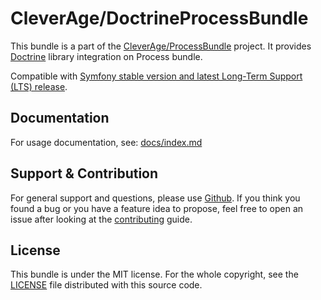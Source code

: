 CleverAge/DoctrineProcessBundle
=======================

This bundle is a part of the [CleverAge/ProcessBundle](https://github.com/cleverage/process-bundle) project. 
It provides [Doctrine](https://www.doctrine-project.org/) library integration on Process bundle.

Compatible with [Symfony stable version and latest Long-Term Support (LTS) release](https://symfony.com/releases).

## Documentation

For usage documentation, see:
[docs/index.md](docs/index.md)

## Support & Contribution

For general support and questions, please use [Github](https://github.com/cleverage/doctrine-process-bundle/issues).
If you think you found a bug or you have a feature idea to propose, feel free to open an issue after looking at the [contributing](CONTRIBUTING.md) guide.

## License

This bundle is under the MIT license.
For the whole copyright, see the [LICENSE](LICENSE) file distributed with this source code.
